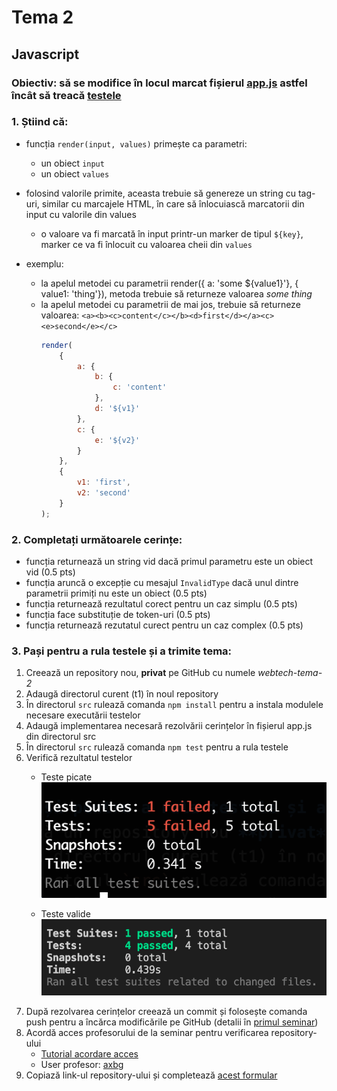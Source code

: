 # Tema 2

## Javascript

### Obiectiv: să se modifice în locul marcat fișierul [app.js](./src/app.js) astfel încât să treacă [testele](./src/test/)

### 1. Știind că:
- funcția `render(input, values)` primește ca parametri:
    - un obiect `input`
    - un obiect `values`

- folosind valorile primite, aceasta trebuie să genereze un string cu tag-uri, similar cu marcajele HTML, în care să înlocuiască marcatorii din input cu valorile din values
    - o valoare va fi marcată în input printr-un marker de tipul `${key}`, marker ce va fi înlocuit cu valoarea cheii din `values`

- exemplu:
    - la apelul metodei cu parametrii render({ a: 'some ${value1}'}, { value1: 'thing'}), metoda trebuie să returneze valoarea *<a>some thing</a>*
    - la apelul metodei cu parametrii de mai jos, trebuie să returneze valoarea: `<a><b><c>content</c></b><d>first</d></a><c><e>second</e></c>`
        ```javascript
        render(
            {
                a: {
                    b: {
                        c: 'content'
                    },
                    d: '${v1}'
                },
                c: {
                    e: '${v2}'
                }
            }, 
            {
                v1: 'first',
                v2: 'second'
            }
        );
        ```

### 2. Completați următoarele cerințe:
- funcția returnează un string vid dacă primul parametru este un obiect vid (0.5 pts)
- funcția aruncă o excepție cu mesajul `InvalidType` dacă unul dintre parametrii primiți nu este un obiect (0.5 pts)
- funcția returnează rezultatul corect pentru un caz simplu (0.5 pts)
- funcția face substituție de token-uri (0.5 pts)
- funcția returnează rezutatul curect pentru un caz complex (0.5 pts)

### 3. Pași pentru a rula testele și a trimite tema:
1. Creează un repository nou, **privat** pe GitHub cu numele *webtech-tema-2*
2. Adaugă directorul curent (t1) în noul repository
3. În directorul `src` rulează comanda `npm install` pentru a instala modulele necesare executării testelor
4. Adaugă implementarea necesară rezolvării cerințelor în fișierul app.js din directorul src
5. În directorul `src` rulează comanda `npm test` pentru a rula testele
6. Verifică rezultatul testelor
    - Teste picate
        ![Rulare teste](../t1/assets/teste-bad.png)

    - Teste valide
        ![Rulare teste](../t1/assets/teste-good.png)
7. După rezolvarea cerințelor creează un commit și folosește comanda push pentru a încărca modificările pe GitHub (detalii în [primul seminar](./../s1/README.md))
8. Acordă acces profesorului de la seminar pentru verificarea repository-ului
    - [Tutorial acordare acces](https://docs.github.com/en/account-and-profile/setting-up-and-managing-your-personal-account-on-github/managing-access-to-your-personal-repositories/inviting-collaborators-to-a-personal-repository)
    - User profesor: [axbg](https://github.com/axbg)
9. Copiază link-ul repository-ului și completează [acest formular](https://forms.gle/Z1boTMjRtqPyv8Fp7)
